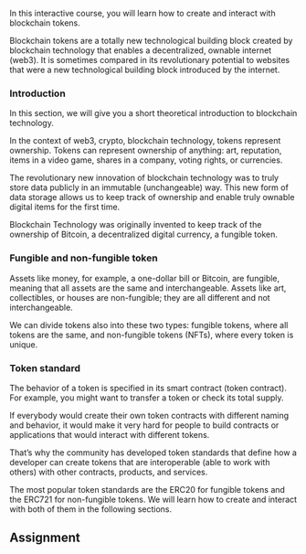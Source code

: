 In this interactive course, you will learn how to create and interact with blockchain tokens.

Blockchain tokens are a totally new technological building block created by blockchain technology that enables a decentralized, ownable internet (web3). It is sometimes compared in its revolutionary potential to websites that were a new technological building block introduced by the internet.

### Introduction
In this section, we will give you a short theoretical introduction to blockchain technology.

In the context of web3, crypto, blockchain technology, tokens represent ownership. Tokens can represent ownership of anything: art, reputation, items in a video game, shares in a company, voting rights, or currencies.

The revolutionary new innovation of blockchain technology was to truly store data publicly in an immutable (unchangeable) way.
This new form of data storage allows us to keep track of ownership and enable truly ownable digital items for the first time.

Blockchain Technology was originally invented to keep track of the ownership of Bitcoin, a decentralized digital currency, a fungible token.

### Fungible and non-fungible token
Assets like money, for example, a one-dollar bill or Bitcoin, are fungible, meaning that all assets are the same and interchangeable. Assets like art, collectibles, or houses are non-fungible; they are all different and not interchangeable.   

We can divide tokens also into these two types: fungible tokens, where all tokens are the same, and non-fungible tokens (NFTs), where every token is unique.

### Token standard
The behavior of a token is specified in its smart contract (token contract). For example, you might want to transfer a token or check its total supply.

If everybody would create their own token contracts with different naming and behavior, it would make it very hard for people to build contracts or applications that would interact with different tokens.

That’s why the community has developed token standards that define how a developer can create tokens that are interoperable (able to work with others) with other contracts, products, and services.

The most popular token standards are the ERC20 for fungible tokens and the ERC721 for non-fungible tokens. We will learn how to create and interact with both of them in the following sections.

## Assignment



